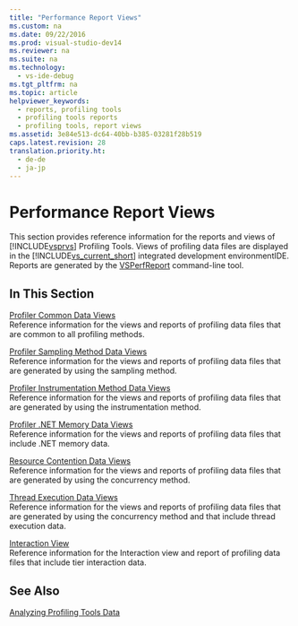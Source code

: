 ```yaml
---
title: "Performance Report Views"
ms.custom: na
ms.date: 09/22/2016
ms.prod: visual-studio-dev14
ms.reviewer: na
ms.suite: na
ms.technology: 
  - vs-ide-debug
ms.tgt_pltfrm: na
ms.topic: article
helpviewer_keywords: 
  - reports, profiling tools
  - profiling tools reports
  - profiling tools, report views
ms.assetid: 3e84e513-dc64-40bb-b385-03281f28b519
caps.latest.revision: 28
translation.priority.ht: 
  - de-de
  - ja-jp
---
```

# Performance Report Views
This section provides reference information for the reports and views of [!INCLUDE[vsprvs](../vs140/includes/vsprvs_md.md)] Profiling Tools. Views of profiling data files are displayed in the [!INCLUDE[vs_current_short](../vs140/includes/vs_current_short_md.md)] integrated development environmentIDE. Reports are generated by the [VSPerfReport](../vs140/vsperfreport.md) command-line tool.  
  
## In This Section  
 [Profiler Common Data Views](../vs140/common-data-views.md)  
 Reference information for the views and reports of profiling data files that are common to all profiling methods.  
  
 [Profiler Sampling Method Data Views](../vs140/profiler-sampling-method-data-views.md)  
 Reference information for the views and reports of profiling data files that are generated by using the sampling method.  
  
 [Profiler Instrumentation Method Data Views](../vs140/instrumentation-method-data-views.md)  
 Reference information for the views and reports of profiling data files that are generated by using the instrumentation method.  
  
 [Profiler .NET Memory Data Views](../vs140/.net-memory-data-views.md)  
 Reference information for the views and reports of profiling data files that include .NET memory data.  
  
 [Resource Contention Data Views](../vs140/resource-contention-data-views.md)  
 Reference information for the views and reports of profiling data files that are generated by using the concurrency method.  
  
 [Thread Execution Data Views](../vs140/concurrency-visualizer.md)  
 Reference information for the views and reports of profiling data files that are generated by using the concurrency method and that include thread execution data.  
  
 [Interaction View](../vs140/tier-interactions-view.md)  
 Reference information for the Interaction view and report of profiling data files that include tier interaction data.  
  
## See Also  
 [Analyzing Profiling Tools Data](../vs140/analyzing-performance-tools-data.md)
